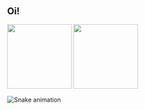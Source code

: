 ## Oi!

<div>
  <img height="150em" src="https://github-readme-stats.vercel.app/api?username=vvdsg&show_icons=true&theme=blueberry&include_all_commits=true&count_private=true"/>
  <img height="150em" src="https://github-readme-stats.vercel.app/api/top-langs/?username=vvdsg&layout=compact&langs_count=16&theme=blueberry"/>
</div>
  
  ![Snake animation](https://github.com/vvdsg/vvdsg/blob/output/github-contribution-grid-snake.svg)
